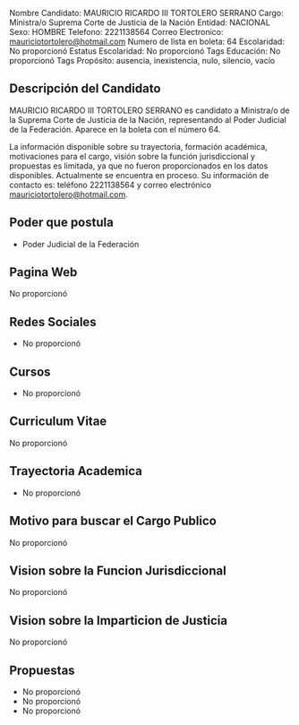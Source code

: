 Nombre Candidato: MAURICIO RICARDO III TORTOLERO SERRANO
Cargo: Ministra/o Suprema Corte de Justicia de la Nación
Entidad: NACIONAL
Sexo: HOMBRE
Telefono: 2221138564
Correo Electronico: mauriciotortolero@hotmail.com
Numero de lista en boleta: 64
Escolaridad: No proporcionó
Estatus Escolaridad: No proporcionó
Tags Educación: No proporcionó
Tags Propósito: ausencia, inexistencia, nulo, silencio, vacío


## Descripción del Candidato 

MAURICIO RICARDO III TORTOLERO SERRANO es candidato a Ministra/o de la Suprema Corte de Justicia de la Nación, representando al Poder Judicial de la Federación. Aparece en la boleta con el número 64.

La información disponible sobre su trayectoria, formación académica, motivaciones para el cargo, visión sobre la función jurisdiccional y propuestas es limitada, ya que no fueron proporcionados en los datos disponibles. Actualmente se encuentra en proceso. Su información de contacto es: teléfono 2221138564 y correo electrónico mauriciotortolero@hotmail.com.


## Poder que postula

- Poder Judicial de la Federación


## Pagina Web

No proporcionó


## Redes Sociales

- No proporcionó


## Cursos

- No proporcionó


## Curriculum Vitae

No proporcionó


## Trayectoria Academica

- No proporcionó


## Motivo para buscar el Cargo Publico

No proporcionó


## Vision sobre la Funcion Jurisdiccional

No proporcionó


## Vision sobre la Imparticion de Justicia

No proporcionó


## Propuestas

- No proporcionó
- No proporcionó
- No proporcionó

